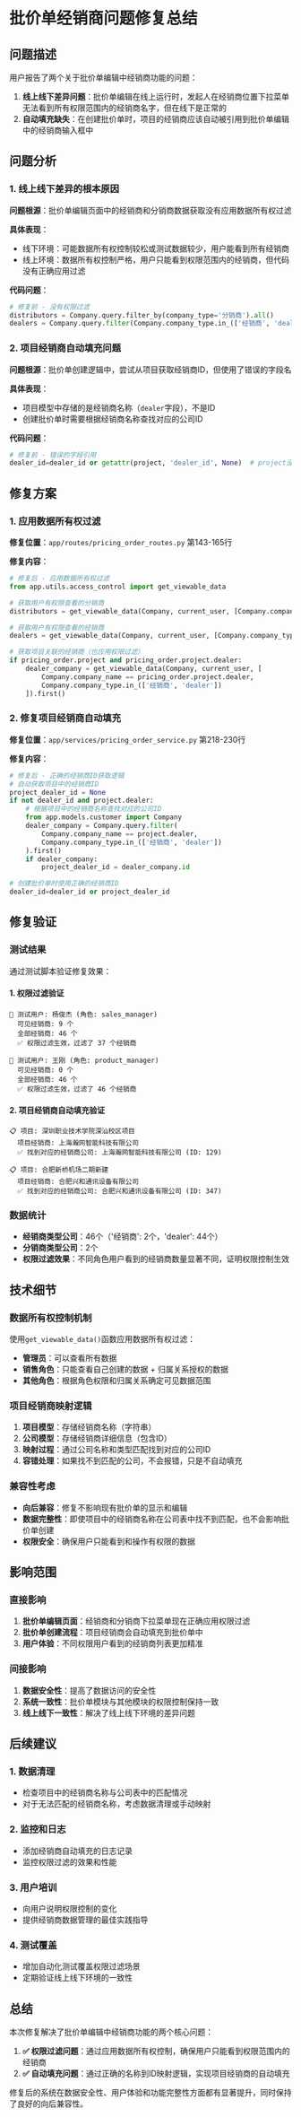 # 批价单经销商问题修复总结

## 问题描述

用户报告了两个关于批价单编辑中经销商功能的问题：

1. **线上线下差异问题**：批价单编辑在线上运行时，发起人在经销商位置下拉菜单无法看到所有权限范围内的经销商名字，但在线下是正常的
2. **自动填充缺失**：在创建批价单时，项目的经销商应该自动被引用到批价单编辑中的经销商输入框中

## 问题分析

### 1. 线上线下差异的根本原因

**问题根源**：批价单编辑页面中的经销商和分销商数据获取没有应用数据所有权过滤

**具体表现**：
- 线下环境：可能数据所有权控制较松或测试数据较少，用户能看到所有经销商
- 线上环境：数据所有权控制严格，用户只能看到权限范围内的经销商，但代码没有正确应用过滤

**代码问题**：
```python
# 修复前 - 没有权限过滤
distributors = Company.query.filter_by(company_type='分销商').all()
dealers = Company.query.filter(Company.company_type.in_(['经销商', 'dealer'])).all()
```

### 2. 项目经销商自动填充问题

**问题根源**：批价单创建逻辑中，尝试从项目获取经销商ID，但使用了错误的字段名

**具体表现**：
- 项目模型中存储的是经销商名称（`dealer`字段），不是ID
- 创建批价单时需要根据经销商名称查找对应的公司ID

**代码问题**：
```python
# 修复前 - 错误的字段引用
dealer_id=dealer_id or getattr(project, 'dealer_id', None)  # project没有dealer_id字段
```

## 修复方案

### 1. 应用数据所有权过滤

**修复位置**：`app/routes/pricing_order_routes.py` 第143-165行

**修复内容**：
```python
# 修复后 - 应用数据所有权过滤
from app.utils.access_control import get_viewable_data

# 获取用户有权限查看的分销商
distributors = get_viewable_data(Company, current_user, [Company.company_type == '分销商']).all()

# 获取用户有权限查看的经销商
dealers = get_viewable_data(Company, current_user, [Company.company_type.in_(['经销商', 'dealer'])]).all()

# 获取项目关联的经销商（也应用权限过滤）
if pricing_order.project and pricing_order.project.dealer:
    dealer_company = get_viewable_data(Company, current_user, [
        Company.company_name == pricing_order.project.dealer,
        Company.company_type.in_(['经销商', 'dealer'])
    ]).first()
```

### 2. 修复项目经销商自动填充

**修复位置**：`app/services/pricing_order_service.py` 第218-230行

**修复内容**：
```python
# 修复后 - 正确的经销商ID获取逻辑
# 自动获取项目中的经销商ID
project_dealer_id = None
if not dealer_id and project.dealer:
    # 根据项目中的经销商名称查找对应的公司ID
    from app.models.customer import Company
    dealer_company = Company.query.filter(
        Company.company_name == project.dealer,
        Company.company_type.in_(['经销商', 'dealer'])
    ).first()
    if dealer_company:
        project_dealer_id = dealer_company.id

# 创建批价单时使用正确的经销商ID
dealer_id=dealer_id or project_dealer_id
```

## 修复验证

### 测试结果

通过测试脚本验证修复效果：

#### 1. 权限过滤验证
```
👤 测试用户: 杨俊杰 (角色: sales_manager)
  可见经销商: 9 个
  全部经销商: 46 个
  ✅ 权限过滤生效，过滤了 37 个经销商

👤 测试用户: 王刚 (角色: product_manager)  
  可见经销商: 0 个
  全部经销商: 46 个
  ✅ 权限过滤生效，过滤了 46 个经销商
```

#### 2. 项目经销商自动填充验证
```
📋 项目: 深圳职业技术学院深汕校区项目
  项目经销商: 上海瀚网智能科技有限公司
  ✅ 找到对应的经销商公司: 上海瀚网智能科技有限公司 (ID: 129)

📋 项目: 合肥新桥机场二期新建
  项目经销商: 合肥兴和通讯设备有限公司
  ✅ 找到对应的经销商公司: 合肥兴和通讯设备有限公司 (ID: 347)
```

### 数据统计
- **经销商类型公司**：46个（'经销商': 2个，'dealer': 44个）
- **分销商类型公司**：2个
- **权限过滤效果**：不同角色用户看到的经销商数量显著不同，证明权限控制生效

## 技术细节

### 数据所有权控制机制

使用`get_viewable_data()`函数应用数据所有权过滤：
- **管理员**：可以查看所有数据
- **销售角色**：只能查看自己创建的数据 + 归属关系授权的数据
- **其他角色**：根据角色权限和归属关系确定可见数据范围

### 项目经销商映射逻辑

1. **项目模型**：存储经销商名称（字符串）
2. **公司模型**：存储经销商详细信息（包含ID）
3. **映射过程**：通过公司名称和类型匹配找到对应的公司ID
4. **容错处理**：如果找不到匹配的公司，不会报错，只是不自动填充

### 兼容性考虑

- **向后兼容**：修复不影响现有批价单的显示和编辑
- **数据完整性**：即使项目中的经销商名称在公司表中找不到匹配，也不会影响批价单创建
- **权限安全**：确保用户只能看到和操作有权限的数据

## 影响范围

### 直接影响
1. **批价单编辑页面**：经销商和分销商下拉菜单现在正确应用权限过滤
2. **批价单创建流程**：项目经销商会自动填充到批价单中
3. **用户体验**：不同权限用户看到的经销商列表更加精准

### 间接影响
1. **数据安全性**：提高了数据访问的安全性
2. **系统一致性**：批价单模块与其他模块的权限控制保持一致
3. **线上线下一致性**：解决了线上线下环境的差异问题

## 后续建议

### 1. 数据清理
- 检查项目中的经销商名称与公司表中的匹配情况
- 对于无法匹配的经销商名称，考虑数据清理或手动映射

### 2. 监控和日志
- 添加经销商自动填充的日志记录
- 监控权限过滤的效果和性能

### 3. 用户培训
- 向用户说明权限控制的变化
- 提供经销商数据管理的最佳实践指导

### 4. 测试覆盖
- 增加自动化测试覆盖权限过滤场景
- 定期验证线上线下环境的一致性

## 总结

本次修复解决了批价单编辑中经销商功能的两个核心问题：

1. **✅ 权限过滤问题**：通过应用数据所有权控制，确保用户只能看到权限范围内的经销商
2. **✅ 自动填充问题**：通过正确的名称到ID映射逻辑，实现项目经销商的自动填充

修复后的系统在数据安全性、用户体验和功能完整性方面都有显著提升，同时保持了良好的向后兼容性。 